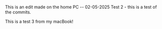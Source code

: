 This is an edit made on the home PC -- 02-05-2025
Test 2 - this is a test of the commits.


This is a test 3 from my macBook!